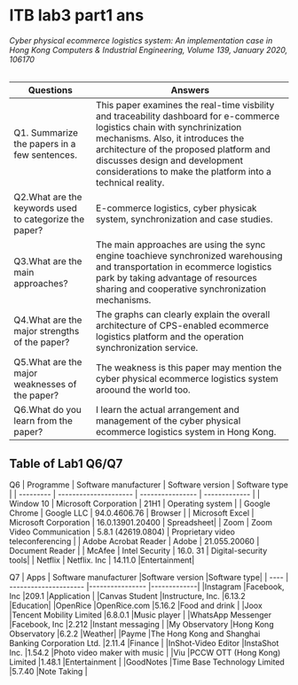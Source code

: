 # ITB lab3 part1 ans
###### Cyber physical ecommerce logistics system: An implementation case in Hong Kong Computers & Industrial Engineering, Volume 139, January 2020, 106170
| Questions | Answers |
| -------- | ------- |
| Q1. Summarize the papers in a few sentences. |  This paper examines the real-time visbility and traceability dashboard for e-commerce logistics chain with synchrinization mechanisms. Also, it introduces the architecture of the proposed platform and discusses design and development considerations to make the platform into a technical reality. |
| Q2.What are the keywords used to categorize the paper? |  E-commerce logistics, cyber physicak system, synchronization and case studies. |
| Q3.What are the main approaches? | The main approaches are using the sync engine toachieve synchronized warehousing and transportation in ecommerce logistics park by taking advantage of resources sharing and cooperative synchronization mechanisms. |
| Q4.What are the major strengths of the paper? | The graphs can clearly explain the overall architecture of CPS-enabled ecommerce logistics platform and the operation synchronization service. |
| Q5.What are the major weaknesses of the paper? | The weakness is this paper may mention the cyber physical ecommerce logistics system aroound the world too. |
| Q6.What do you learn from the paper? | I learn the actual arrangement and management of the cyber physical ecommerce logistics system in Hong Kong. |

## Table of Lab1 Q6/Q7 
Q6
| Programme | Software manufacturer | Software version | Software type |
| --------- | --------------------- | ---------------- | ------------- |
| Window 10 | Microsoft Corporation | 21H1             | Operating system | 
| Google Chrome | Google LLC | 94.0.4606.76 | Browser |
| Microsoft Excel | Microsoft Corporation | 16.0.13901.20400 | Spreadsheet| 
| Zoom | Zoom Video Communication | 5.8.1 (42619.0804) | Proprietary video teleconferencing |
| Adobe Acrobat Reader | Adobe | 21.055.20060 | Document Reader |
| McAfee | Intel Security | 16.0. 31 | Digital-security tools| 
| Netflix | Netflix. Inc | 14.11.0 |Entertainment| 

Q7
| Apps | Software manufacturer |Software version |Software type|
| ---- | --------------------- |---------------- |-------------|
|Instagram |Facebook, Inc |209.1 |Application |
|Canvas Student |Instructure, Inc. |6.13.2 |Education| 
|OpenRice |OpenRice.com |5.16.2 |Food and drink |
|Joox |Tencent Mobility Limited |6.8.0.1 |Music player |
|WhatsApp Messenger |Facebook, Inc |2.212 |Instant messaging |
|My Observatory |Hong Kong Observatory |6.2.2 |Weather| 
|Payme |The Hong Kong and Shanghai Banking Corporation Ltd. |2.11.4 |Finance |
|InShot-Video Editor |InstaShot Inc. |1.54.2 |Photo video maker with music |
|Viu |PCCW OTT (Hong Kong) Limited |1.48.1 |Entertainment |
|GoodNotes |Time Base Technology Limited |5.7.40 |Note Taking |
